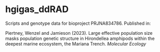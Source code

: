 # hgigas_ddRAD
Scripts and genotype data for bioproject PRJNA834786. Published in:

Piertney, Wenzel and Jamieson (2023). Large effective population size masks population genetic structure in Hirondellea amphipods within the deepest marine ecosystem, the Mariana Trench. *Molecular Ecology*
